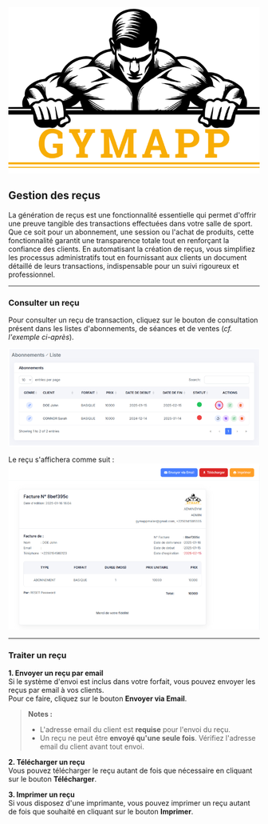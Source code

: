 ![GymApp Logo](/images/logo_md.png "GymApp Logo")  

## Gestion des reçus

La génération de reçus est une fonctionnalité essentielle qui permet d'offrir une preuve tangible des transactions effectuées dans votre salle de sport. Que ce soit pour un abonnement, une session ou l'achat de produits, cette fonctionnalité garantit une transparence totale tout en renforçant la confiance des clients. En automatisant la création de reçus, vous simplifiez les processus administratifs tout en fournissant aux clients un document détaillé de leurs transactions, indispensable pour un suivi rigoureux et professionnel.

---

### Consulter un reçu

Pour consulter un reçu de transaction, cliquez sur le bouton de consultation présent dans les listes d'abonnements, de séances et de ventes (_cf. l'exemple ci-après_).

![invoice btn](/images/screenshots/invoice/invoice_btn.png "invoice btn")  

Le reçu s'affichera comme suit :  
![invoice](/images/screenshots/invoice/invoice.png "invoice")  

---

### Traiter un reçu

**1. Envoyer un reçu par email**  
Si le système d'envoi est inclus dans votre forfait, vous pouvez envoyer les reçus par email à vos clients.  
Pour ce faire, cliquez sur le bouton **Envoyer via Email**.  

> **Notes :**  
> - L'adresse email du client est **requise** pour l'envoi du reçu.  
> - Un reçu ne peut être **envoyé qu'une seule fois**. Vérifiez l'adresse email du client avant tout envoi.

**2. Télécharger un reçu**  
Vous pouvez télécharger le reçu autant de fois que nécessaire en cliquant sur le bouton **Télécharger**.

**3. Imprimer un reçu**  
Si vous disposez d'une imprimante, vous pouvez imprimer un reçu autant de fois que souhaité en cliquant sur le bouton **Imprimer**.
